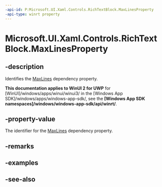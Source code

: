 ```yaml
---
-api-id: P:Microsoft.UI.Xaml.Controls.RichTextBlock.MaxLinesProperty
-api-type: winrt property
---
```


<!-- Property syntax
public Windows.UI.Xaml.DependencyProperty MaxLinesProperty { get; }
-->

# Microsoft.UI.Xaml.Controls.RichTextBlock.MaxLinesProperty

## -description
Identifies the [MaxLines](richtextblock_maxlines.md) dependency property.

**This documentation applies to WinUI 2 for UWP** for [WinUI]/windows/apps/winui/winui3/ in the [Windows App SDK]/windows/apps/windows-app-sdk/, see the **[Windows App SDK namespaces]/windows/windows-app-sdk/api/winrt/**.

## -property-value
The identifier for the [MaxLines](richtextblock_maxlines.md) dependency property.

## -remarks

## -examples

## -see-also
